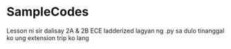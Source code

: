 # SampleCodes
Lesson ni sir dalisay
2A & 2B ECE ladderized
lagyan ng .py sa dulo
tinanggal ko ung extension trip ko lang
